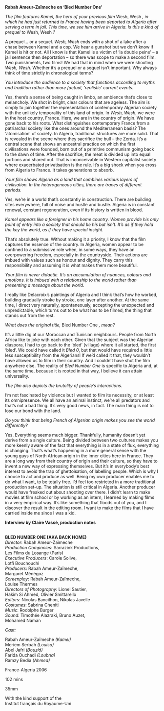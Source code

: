 
**Rabah Ameur-Zaïmeche on ‘Bled Number One’**

_The film features Kamel, the hero of your previous film_ Wesh, Wesh _, in which he had just returned to France having been deported to Algeria after serving a term in jail. This time, we see him arrive in Algeria. Is this a kind of prequel to_ Wesh, Wesh _?_

A prequel... or a sequel. _Wesh, Wesh_ ends with a shot of a lake after a chase between Kamel and a cop. We hear a gunshot but we don’t know if Kamel is hit or not. All I know is that Kamel is a victim of ‘la double peine’ – a jail sentence then deportation – so there was scope to make a second film. Two punishments, two films! We had that in mind when we were shooting _Wesh, Wesh_. Whether it’s a prequel or a sequel isn’t important. Why always think of time strictly in chronological terms?

_You introduce the audience to a society that functions according to myths and tradition rather than more factual, ‘realistic’ current events._

Yes, there’s a sense of being caught in limbo, an ambience that’s close to melancholy. We shot in bright, clear colours that are ageless. The aim is simply to join together the representation of contemporary Algerian society with the unlikely temporality of this land of origin. In _Wesh, Wesh_, we were in the host country, France. Here, we are in the country of origin. We have gone back to his roots. What distinguishes contemporary France from a patriarchal society like the ones around the Mediterranean basis? The ‘atomisation’ of society. In Algeria, traditional structures are more solid. That is revealed in the scene where they sacrifice the bull – the Zerda. It’s a central scene that shows an ancestral practice on which the first civilisations were founded, born out of a primitive communism going back to the dawn of time. After the sacrifice, the meat is divided up into equal portions and shared out. That is inconceivable in Western capitalist society where exacerbated privatisation is the rule. It’s a big shock when you cross from Algeria to France. It takes generations to absorb.

_Your film shows Algeria as a land that combines various layers of civilisation. In the heterogeneous cities, there are traces of different periods._

Yes, we’re in a world that’s constantly in construction. There are building sites everywhere, full of noise and hustle and bustle. Algeria is in constant renewal, constant regeneration, even if its history is written in blood.

_Kamel appears like a foreigner in his home country. Women provide his only point of entry into a society that should be his but isn’t. It’s as if they hold the key the world, as if they have special insight._

That’s absolutely true. Without making it a priority, I know that the film captures the essence of the country. In Algeria, women appear to be confined to a submissive role when, in some ways, they have an overpowering freedom, especially in the countryside. Their actions are imbued with values such as honour and dignity. They carry this responsibility and assuming it is what makes them more beautiful.

_Your film is never didactic. It’s an accumulation of nuances, colours and emotions. It is imbued with a relationship to the world rather than presenting a message about the world._

I really like Delacroix’s paintings of Algeria and I think that’s how he worked, building gradually stroke by stroke, one layer after another. At the same time, I direct very naturally, spontaneously, accepting the unexpected and unpredictable, which turns out to be what has to be filmed, the thing that stands out from the rest.

_What does the original title,_ Bled Number One _, mean?_

It’s a little dig at our Moroccan and Tunisian neighbours. People from North Africa like to joke with each other. Given that the subject was the Algerian diaspora, I had to go back to the ‘bled’ (village) where it all started, the first ‘bled’. We could have called it _Bled 0_, but that would have required a little less susceptibility from the Algerians! If we’d called it that, they wouldn’t have allowed us to film in their country. And I couldn’t have shot the film anywhere else. The reality of _Bled Number One_ is specific to Algeria and, at the same time, because it is rooted in that way, I believe it can attain universality.

_The film also depicts the brutality of people’s interactions._

I’m not fascinated by violence but I wanted to film its necessity, or at least its omnipresence. We all have an animal instinct, we’re all predators and that’s not a bad thing. It’s very good news, in fact. The main thing is not to lose our bond with the land.

_Do you think that being French of Algerian origin makes you see the world differently?_

Yes. Everything seems much bigger. Thankfully, humanity doesn’t yet derive from a single culture. Being divided between two cultures makes you more keenly aware of the fact that everything is in a state of flux, everything is changing. That’s what’s happening in a more general sense with the young guys of North African origin in the inner cities here in France. They are a long way from their country of origin and their culture, so they have to invent a new way of expressing themselves. But it’s in everybody’s best interest to avoid the trap of ghettoisation, of labelling people. Which is why I choose to act and produce as well. Being my own producer enables me to do what I want, to be totally free. I’d feel too restricted in a more traditional production set-up. The situation is still critical in Algeria. Another producer would have freaked out about shooting over there. I didn’t learn to make movies at film school or by working as an intern, I learned by making films in a very empirical way. It’s like something that floods out of you, and I discover the result in the editing room. I want to make the films that I have carried inside me since I was a kid.

**Interview by Claire Vassé, production notes**
<br><br>

**BLED NUMBER ONE (AKA BACK HOME)**  
_Director_: Rabah Ameur-Zaïmeche  
_Production Companies_: Sarrazink Productions,  
Les Films du Losange (Paris)  
_Executive Producers_: Carole Solive,  
Lotfi Bouchouchi  
_Producers_: Rabah Ameur-Zaïmeche,  
Margaret Ménégoz  
_Screenplay_: Rabah Ameur-Zaïmeche,  
Louise Thermes  
_Directors of Photography_: Lionel Sautier,  
Hakim Si Ahmed, Olivier Smittarello  
_Editors_: Nicolas Bancilhon, Nikolas Javelle  
_Costumes_: Sabrina Cheniti  
_Music_: Rodolphe Burger  
_Sound_: Timothée Alazraki, Bruno Auzet,  
Mohamed Naman

_Cast:_

Rabah Ameur-Zaïmeche _(Kamel)_  
Meriem Serbah _(Louisa)_  
Abel Jafri _(Bouzid)_  
Farida Ouchadi _(Loubna)_  
Ramzy Bedia _(Ahmed)_

France-Algeria 2006

102 mins

35mm

With the kind support of the  
Institut français du Royaume-Uni
<!--stackedit_data:
eyJoaXN0b3J5IjpbNTAyNTE2NTYyXX0=
-->